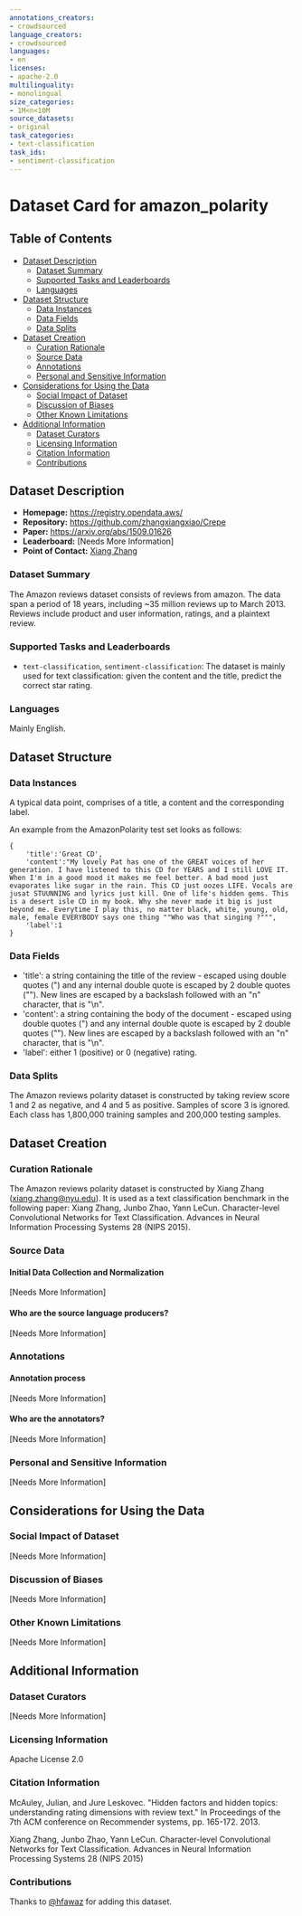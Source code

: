 ```yaml
---
annotations_creators:
- crowdsourced
language_creators:
- crowdsourced
languages:
- en
licenses:
- apache-2.0
multilinguality:
- monolingual
size_categories:
- 1M<n<10M
source_datasets:
- original
task_categories:
- text-classification
task_ids:
- sentiment-classification
---
```


# Dataset Card for amazon_polarity

## Table of Contents
- [Dataset Description](#dataset-description)
  - [Dataset Summary](#dataset-summary)
  - [Supported Tasks and Leaderboards](#supported-tasks-and-leaderboards)
  - [Languages](#languages)
- [Dataset Structure](#dataset-structure)
  - [Data Instances](#data-instances)
  - [Data Fields](#data-fields)
  - [Data Splits](#data-splits)
- [Dataset Creation](#dataset-creation)
  - [Curation Rationale](#curation-rationale)
  - [Source Data](#source-data)
  - [Annotations](#annotations)
  - [Personal and Sensitive Information](#personal-and-sensitive-information)
- [Considerations for Using the Data](#considerations-for-using-the-data)
  - [Social Impact of Dataset](#social-impact-of-dataset)
  - [Discussion of Biases](#discussion-of-biases)
  - [Other Known Limitations](#other-known-limitations)
- [Additional Information](#additional-information)
  - [Dataset Curators](#dataset-curators)
  - [Licensing Information](#licensing-information)
  - [Citation Information](#citation-information)
  - [Contributions](#contributions)

## Dataset Description

- **Homepage:** https://registry.opendata.aws/
- **Repository:** https://github.com/zhangxiangxiao/Crepe
- **Paper:** https://arxiv.org/abs/1509.01626
- **Leaderboard:** [Needs More Information]
- **Point of Contact:** [Xiang Zhang](mailto:xiang.zhang@nyu.edu)

### Dataset Summary

The Amazon reviews dataset consists of reviews from amazon.
The data span a period of 18 years, including ~35 million reviews up to March 2013.
Reviews include product and user information, ratings, and a plaintext review.

### Supported Tasks and Leaderboards

- `text-classification`, `sentiment-classification`: The dataset is mainly used for text classification: given the content and the title, predict the correct star rating. 

### Languages

Mainly English.

## Dataset Structure

### Data Instances

A typical data point, comprises of a title, a content and the corresponding label. 

An example from the AmazonPolarity test set looks as follows:

```
{
    'title':'Great CD',
    'content':"My lovely Pat has one of the GREAT voices of her generation. I have listened to this CD for YEARS and I still LOVE IT. When I'm in a good mood it makes me feel better. A bad mood just evaporates like sugar in the rain. This CD just oozes LIFE. Vocals are jusat STUUNNING and lyrics just kill. One of life's hidden gems. This is a desert isle CD in my book. Why she never made it big is just beyond me. Everytime I play this, no matter black, white, young, old, male, female EVERYBODY says one thing ""Who was that singing ?""",
    'label':1
}
```

### Data Fields

- 'title': a string containing the title of the review - escaped using double quotes (") and any internal double quote is escaped by 2 double quotes (""). New lines are escaped by a backslash followed with an "n" character, that is "\n".
- 'content': a string containing the body of the document - escaped using double quotes (") and any internal double quote is escaped by 2 double quotes (""). New lines are escaped by a backslash followed with an "n" character, that is "\n".
- 'label': either 1 (positive) or 0 (negative) rating.

### Data Splits

The Amazon reviews polarity dataset is constructed by taking review score 1 and 2 as negative, and 4 and 5 as positive. Samples of score 3 is ignored. Each class has 1,800,000 training samples and 200,000 testing samples.

## Dataset Creation

### Curation Rationale

The Amazon reviews polarity dataset is constructed by Xiang Zhang (xiang.zhang@nyu.edu). It is used as a text classification benchmark in the following paper: Xiang Zhang, Junbo Zhao, Yann LeCun. Character-level Convolutional Networks for Text Classification. Advances in Neural Information Processing Systems 28 (NIPS 2015).

### Source Data

#### Initial Data Collection and Normalization

[Needs More Information]

#### Who are the source language producers?

[Needs More Information]

### Annotations

#### Annotation process

[Needs More Information]

#### Who are the annotators?

[Needs More Information]

### Personal and Sensitive Information

[Needs More Information]

## Considerations for Using the Data

### Social Impact of Dataset

[Needs More Information]

### Discussion of Biases

[Needs More Information]

### Other Known Limitations

[Needs More Information]

## Additional Information

### Dataset Curators

[Needs More Information]

### Licensing Information

Apache License 2.0

### Citation Information

McAuley, Julian, and Jure Leskovec. "Hidden factors and hidden topics: understanding rating dimensions with review text." In Proceedings of the 7th ACM conference on Recommender systems, pp. 165-172. 2013.

Xiang Zhang, Junbo Zhao, Yann LeCun. Character-level Convolutional Networks for Text Classification. Advances in Neural Information Processing Systems 28 (NIPS 2015)

### Contributions

Thanks to [@hfawaz](https://github.com/hfawaz) for adding this dataset.